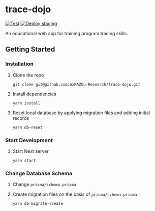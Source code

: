 # trace-dojo

[![Test](https://github.com/exKAZUu-Research/trace-dojo/actions/workflows/test.yml/badge.svg)](https://github.com/exKAZUu-Research/trace-dojo/actions/workflows/test.yml)
[![Deploy staging](https://github.com/exKAZUu-Research/trace-dojo/actions/workflows/deploy-staging.yml/badge.svg)](https://github.com/exKAZUu-Research/trace-dojo/actions/workflows/deploy-staging.yml)

An educational web app for training program tracing skills.

## Getting Started

### Installation

1. Clone the repo

   ```
   git clone git@github.com:exKAZUu-Research/trace-dojo.git
   ```

1. Install dependencies

   ```
   yarn install
   ```

1. Reset local database by applying migration files and adding initial records

   ```
   yarn db-reset
   ```

### Start Development

1. Start Next server

   ```
   yarn start
   ```

### Change Database Schema

1. Change `prisma/schema.prisma`

1. Create migration files on the basis of `prisma/schema.prisma`

   ```
   yarn db-migrate-create
   ```
